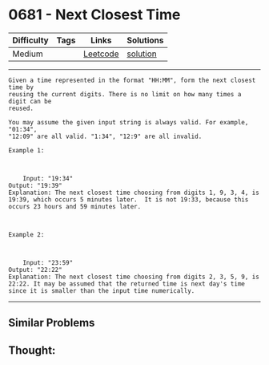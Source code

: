 # 0681 - Next Closest Time

Difficulty  | Tags | Links | Solutions
----------- | ---- | ----- | -----
Medium |  | [Leetcode](https://leetcode.com/problems/next-closest-time) | [solution](https://leetcode.com/problems/next-closest-time/solution/)


-----------

```
Given a time represented in the format "HH:MM", form the next closest time by
reusing the current digits. There is no limit on how many times a digit can be
reused.

You may assume the given input string is always valid. For example, "01:34",
"12:09" are all valid. "1:34", "12:9" are all invalid.

Example 1:



    Input: "19:34"Output: "19:39"Explanation: The next closest time choosing from digits 1, 9, 3, 4, is 19:39, which occurs 5 minutes later.  It is not 19:33, because this occurs 23 hours and 59 minutes later.



Example 2:



    Input: "23:59"Output: "22:22"Explanation: The next closest time choosing from digits 2, 3, 5, 9, is 22:22. It may be assumed that the returned time is next day's time since it is smaller than the input time numerically.
```

-----------


## Similar Problems




## Thought:
